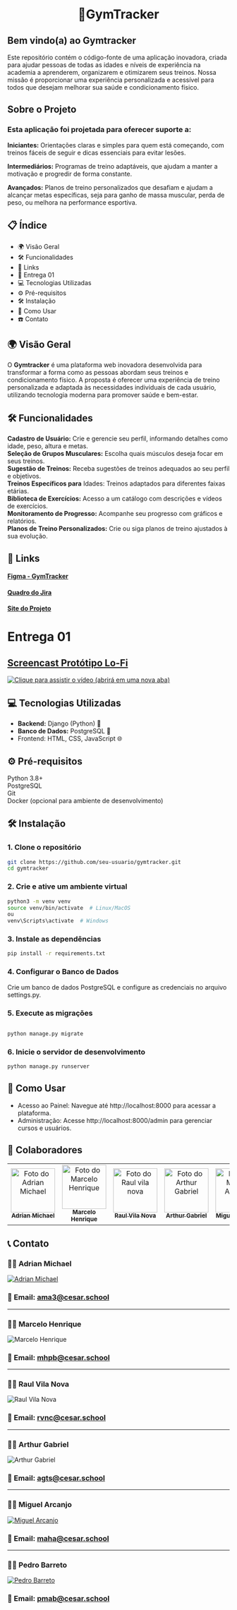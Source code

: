 <h1 align="center"> 🦾GymTracker </h1>

## Bem vindo(a) ao Gymtracker  
Este repositório contém o código-fonte de uma aplicação inovadora, criada para ajudar pessoas de todas as idades e níveis de experiência na academia a aprenderem, organizarem e otimizarem seus treinos. Nossa missão é proporcionar uma experiência personalizada e acessível para todos que desejam melhorar sua saúde e condicionamento físico.

## Sobre o Projeto  
### Esta aplicação foi projetada para oferecer suporte a:  
  
**Iniciantes:** Orientações claras e simples para quem está começando, com treinos fáceis de seguir e dicas essenciais para evitar lesões.

**Intermediários:** Programas de treino adaptáveis, que ajudam a manter a motivação e progredir de forma constante.  

**Avançados:** Planos de treino personalizados que desafiam e ajudam a alcançar metas específicas, seja para ganho de massa muscular, perda de peso, ou melhora na performance esportiva.  

## :clipboard: Índice
- :earth_africa: Visão Geral
- :hammer_and_wrench: Funcionalidades
- 🧷 Links
- 🚚 Entrega 01
- :computer: Tecnologias Utilizadas
- :gear: Pré-requisitos
- :hammer_and_wrench: Instalação
- :rocket: Como Usar
- :phone: Contato

## 🌍 Visão Geral
O **Gymtracker** é uma plataforma web inovadora desenvolvida para transformar a forma como as pessoas abordam seus treinos e condicionamento físico. A proposta é oferecer uma experiência de treino personalizada e adaptada às necessidades individuais de cada usuário, utilizando tecnologia moderna para promover saúde e bem-estar.

## 🛠️ Funcionalidades
**Cadastro de Usuário:** Crie e gerencie seu perfil, informando detalhes como idade, peso, altura e metas.  
**Seleção de Grupos Musculares:** Escolha quais músculos deseja focar em seus treinos.  
**Sugestão de Treinos:** Receba sugestões de treinos adequados ao seu perfil e objetivos.  
**Treinos Específicos para** Idades: Treinos adaptados para diferentes faixas etárias.  
**Biblioteca de Exercícios:** Acesso a um catálogo com descrições e vídeos de exercícios.  
**Monitoramento de Progresso:** Acompanhe seu progresso com gráficos e relatórios.  
**Planos de Treino Personalizados:** Crie ou siga planos de treino ajustados à sua evolução.  

## 🧷 Links
#### [Figma - GymTracker](https://www.figma.com/design/ktzZ8wUvE2x2i93Ued7Yon/GymTracker-Prototipa%C3%A7%C3%A3o?node-id=0-1&node-type=CANVAS&t=PNX0I5oILUylDFD8-0)

#### [Quadro do Jira](https://raulvnc.atlassian.net/jira/software/projects/GT/boards/1)

#### [Site do Projeto](URL)

# Entrega 01
## [Screencast Protótipo Lo-Fi](https://www.youtube.com/watch?v=aNw4lxtW_YY&list=PLLT61SHdeQXuxTYMoLSTrT0kRCChHpc0W&index=5)

[![Clique para assistir o vídeo (abrirá em uma nova aba)](https://github.com/AdrianMichael5/gymtracker/blob/main/src/screencast.png)](https://www.youtube.com/watch?v=aNw4lxtW_YY&list=PLLT61SHdeQXuxTYMoLSTrT0kRCChHpc0W&index=5)


## 💻 Tecnologias Utilizadas
- **Backend:** Django (Python) 🐍
- **Banco de Dados:** PostgreSQL 🐘
- Frontend: HTML, CSS, JavaScript 🌐

## ⚙️ Pré-requisitos
Python 3.8+  
PostgreSQL  
Git  
Docker (opcional para ambiente de desenvolvimento)

## 🛠️ Instalação

### 1. Clone o repositório

```bash
git clone https://github.com/seu-usuario/gymtracker.git
cd gymtracker
```

### 2. Crie e ative um ambiente virtual

```bash
python3 -m venv venv
source venv/bin/activate  # Linux/MacOS
ou
venv\Scripts\activate  # Windows
```
### 3. Instale as dependências

``` bash
pip install -r requirements.txt
```
### 4. Configurar o Banco de Dados

Crie um banco de dados PostgreSQL e configure as credenciais no arquivo settings.py.

### 5. Execute as migrações

``` bash

python manage.py migrate
```
### 6. Inicie o servidor de desenvolvimento

``` bash
python manage.py runserver
``` 

## 🚀 Como Usar
- Acesso ao Painel: Navegue até http://localhost:8000 para acessar a plataforma.
- Administração: Acesse http://localhost:8000/admin para gerenciar cursos e usuários.

## 🤝 Colaboradores
<table>
  <tr>
    <td align="center">
      <a href="#" title="defina o título do link">
        <img src="https://encrypted-tbn0.gstatic.com/images?q=tbn:ANd9GcR65dbMui6whWaxsVpnyP_A1zY2IXODEzLVoA&s" width="100px;" alt="Foto do Adrian Michael"/><br>
        <sub>
          <b>Adrian Michael</b>
        </sub>
      </a>
    </td>
    <td align="center">
      <a href="#" title="defina o título do link">
        <img src="https://encrypted-tbn0.gstatic.com/images?q=tbn:ANd9GcR65dbMui6whWaxsVpnyP_A1zY2IXODEzLVoA&s" width="100px;" alt="Foto do Marcelo Henrique"/><br>
        <sub>
          <b>Marcelo Henrique</b>
        </sub>
      </a>
    </td>
    <td align="center">
      <a href="#" title="defina o título do link">
        <img src="https://encrypted-tbn0.gstatic.com/images?q=tbn:ANd9GcR65dbMui6whWaxsVpnyP_A1zY2IXODEzLVoA&s" width="100px;" alt="Foto do Raul vila nova"/><br>
        <sub>
          <b>Raul Vila Nova</b>
        </sub>
      </a>
    </td>
    <td align="center">
      <a href="#" title="defina o título do link">
        <img src="https://encrypted-tbn0.gstatic.com/images?q=tbn:ANd9GcR65dbMui6whWaxsVpnyP_A1zY2IXODEzLVoA&s" width="100px;" alt="Foto do Arthur Gabriel"/><br>
        <sub>
          <b>Arthur Gabriel</b>
        </sub>
      </a>
    </td>
     <td align="center">
      <a href="#" title="defina o título do link">
        <img src="https://encrypted-tbn0.gstatic.com/images?q=tbn:ANd9GcR65dbMui6whWaxsVpnyP_A1zY2IXODEzLVoA&s" width="100px;" alt="Foto do Miguel Arcanjo"/><br>
        <sub>
          <b>Miguel Arcanjo</b>
        </sub>
      </a>
    </td>
     <td align="center">
      <a href="#" title="defina o título do link">
        <img src="https://encrypted-tbn0.gstatic.com/images?q=tbn:ANd9GcR65dbMui6whWaxsVpnyP_A1zY2IXODEzLVoA&s" width="100px;" alt="Foto do Pedro Barreto"/><br>
        <sub>
          <b>Pedro Barreto</b>
        </sub>
      </a>
    </td>
  </tr>
</table>


## 📞 Contato
### 👨‍💻 Adrian Michael
[![Adrian Michael](https://img.shields.io/badge/LinkedIn-0077B5?style=for-the-badge&logo=linkedin&logoColor=white)](https://www.linkedin.com/in/adrian-michael-77b236282/)

### 📧 Email: ama3@cesar.school
___
### 👨‍💻 Marcelo Henrique
![Marcelo Henrique](https://img.shields.io/badge/LinkedIn-0077B5?style=for-the-badge&logo=linkedin&logoColor=white)

### 📧 Email: mhpb@cesar.school
___
### 👨‍💻 Raul Vila Nova
![Raul Vila Nova](https://img.shields.io/badge/LinkedIn-0077B5?style=for-the-badge&logo=linkedin&logoColor=white)

### 📧 Email: rvnc@cesar.school
___
### 👨‍💻 Arthur Gabriel
![Arthur Gabriel](https://img.shields.io/badge/LinkedIn-0077B5?style=for-the-badge&logo=linkedin&logoColor=white)

### 📧 Email: agts@cesar.school
___
### 👨‍💻 Miguel Arcanjo
[![Miguel Arcanjo](https://img.shields.io/badge/LinkedIn-0077B5?style=for-the-badge&logo=linkedin&logoColor=white)](https://www.linkedin.com/in/miguel-arcanjo-205455316?utm_source=share&utm_campaign=share_via&utm_content=profile&utm_medium=ios_app)

### 📧 Email: maha@cesar.school
___
### 👨‍💻 Pedro Barreto
[![Pedro Barreto](https://img.shields.io/badge/LinkedIn-0077B5?style=for-the-badge&logo=linkedin&logoColor=white)](https://www.linkedin.com/in/pedro-barreto-6417262ba?utm_source=share&utm_campaign=share_via&utm_content=profile&utm_medium=ios_app)

### 📧 Email: pmab@cesar.school


